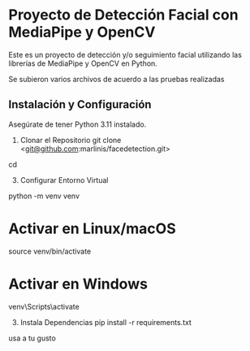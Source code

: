 # Proyecto de Detección Facial con MediaPipe y OpenCV

Este es un proyecto de detección y/o seguimiento facial utilizando las librerías de MediaPipe y OpenCV en Python.

Se subieron varios archivos de acuerdo a las pruebas realizadas

## Instalación y Configuración

Asegúrate de tener Python 3.11 instalado.

1. Clonar el Repositorio
git clone <git@github.com:marlinis/facedetection.git>

cd <facedetection>

3. Configurar Entorno Virtual

python -m venv venv
# Activar en Linux/macOS
source venv/bin/activate
# Activar en Windows
venv\Scripts\activate

3. Instala Dependencias
pip install -r requirements.txt

usa a tu gusto
